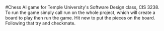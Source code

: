 #Chess AI game for Temple University's Software Design class, CIS 3238.
To run the game simply call run on the whole project, which will create a board to play
then run the game. Hit new to put the pieces on the board. Following that try and checkmate.

